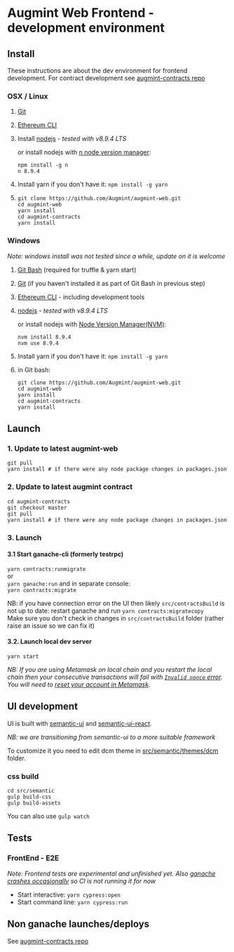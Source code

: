 # Augmint Web Frontend - development environment

## Install

These instructions are about the dev environment for frontend development. For contract development see [augmint-contracts repo](https://github.com/Augmint/augmint-contracts)

### OSX / Linux

1. [Git](https://git-scm.com/download)
1. [Ethereum CLI](https://www.ethereum.org/cli)
1. Install [nodejs](https://nodejs.org/en/download/) - _tested with v8.9.4 LTS_

    or install nodejs with [n node version manager](https://github.com/tj/n):

    ```
    npm install -g n
    n 8.9.4
    ```

1. Install yarn if you don't have it: `npm install -g yarn`
1. ```
   git clone https://github.com/Augmint/augmint-web.git
   cd augmint-web
   yarn install
   cd augmint-contracts
   yarn install
   ```

### Windows

_Note: windows install was not tested since a while, update on it is welcome_

1. [Git Bash](https://git-for-windows.github.io/) (required for truffle & yarn start)
1. [Git](https://git-scm.com/download) (if you haven't installed it as part of Git Bash in previous step)
1. [Ethereum CLI](https://www.ethereum.org/cli) - including development tools
1. [nodejs](https://nodejs.org/en/download/) - _tested with v8.9.4 LTS_

    or install nodejs with [Node Version Manager(NVM)](https://github.com/coreybutler/nvm-windows/releases):

    ```
    nvm install 8.9.4
    nvm use 8.9.4
    ```

1. Install yarn if you don't have it: `npm install -g yarn`
1. in Git bash:
    ```
    git clone https://github.com/Augmint/augmint-web.git
    cd augmint-web
    yarn install
    cd augmint-contracts
    yarn install
    ```

## Launch

### 1. Update to latest augmint-web

```
git pull
yarn install # if there were any node package changes in packages.json
```

### 2. Update to latest augmint contract

```
cd augmint-contracts
git checkout master
git pull
yarn install # if there were any node package changes in packages.json
```

### 3. Launch

#### 3.1 Start ganache-cli (formerly testrpc)

`yarn contracts:runmigrate`  
or  
`yarn ganache:run` and in separate console:  
`yarn contracts:migrate`

NB: if you have connection error on the UI then likely `src/contractsBuild` is not up to date: restart ganache and run `yarn contracts:migratecopy`  
Make sure you don't check in changes in `src/contractsBuild` folder (rather raise an issue so we can fix it)

#### 3.2. Launch local dev server

`yarn start`

_NB: If you are using Metamask on local chain and you restart the local chain then your consecutive transactions will fail with [`Invalid nonce` error](https://github.com/MetaMask/metamask-extension/issues/1999). You will need to [reset your account in Metamask](http://metamask.helpscoutdocs.com/article/36-resetting-an-account)._

## UI development

UI is built with [semantic-ui](https://www.semantic-ui.com) and [semantic-ui-react](https://react.semantic-ui.com).

_NB: we are transitioning from semantic-ui to a more suitable framework_

To customize it you need to edit dcm theme in [src/semantic/themes/dcm](src/semantic/themes/dcm) folder.

### css build

```
cd src/semantic
gulp build-css
gulp build-assets
```

You can also use `gulp watch`

## Tests

### FrontEnd - E2E

_Note: Frontend tests are experimental and unfinished yet. Also [ganache crashes occasionally](https://github.com/trufflesuite/ganache-cli/issues/453#issuecomment-359954713) so CI is not running it for now_

* Start interactive: `yarn cypress:open`
* Start command line: `yarn cypress:run`

## Non ganache launches/deploys

See [augmint-contracts repo](https://github.com/Augmint/augmint-contracts)
